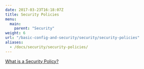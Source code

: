 ```yaml
---
date: 2017-03-23T16:18:07Z
title: Security Policies
menu:
  main:
    parent: "Security"
weight: 6
url: "/basic-config-and-security/security/security-policies"
aliases:
  - /docs/security/security-policies/
---
```


[What is a Security Policy?](/docs/getting-started/key-concepts/what-is-a-security-policy/)
